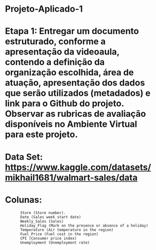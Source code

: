 # Projeto-Aplicado-1

# Etapa 1: Entregar um documento estruturado, conforme a apresentação da videoaula, contendo a definição da organização escolhida, área de atuação, apresentação dos dados que serão utilizados (metadados) e link para o Github do projeto. Observar as rubricas de avaliação disponíveis no Ambiente Virtual para este projeto.

# Data Set: https://www.kaggle.com/datasets/mikhail1681/walmart-sales/data 
# Colunas: 
           Store (Store number).
           Date (Sales week start date)
           Weekly_Sales (Sales)
           Holiday_Flag (Mark on the presence or absence of a holiday)
           Temperature (Air temperature in the region)
           Fuel_Price (Fuel cost in the region)
           CPI (Consumer price index)
           Unemployment (Unemployment rate)
